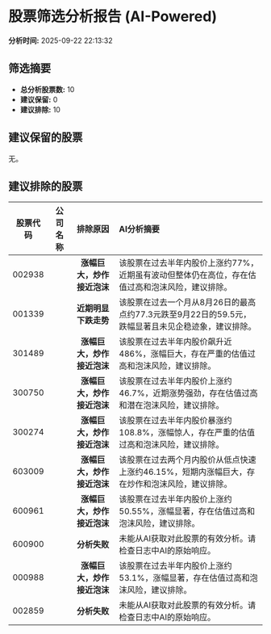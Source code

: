 # 股票筛选分析报告 (AI-Powered)

**分析时间:** 2025-09-22 22:13:32

## 筛选摘要

- **总分析股票数:** 10
- **建议保留:** 0
- **建议排除:** 10

## 建议保留的股票

无。


## 建议排除的股票

| 股票代码 | 公司名称 | 排除原因 | AI分析摘要 |
|:---:|:---:|:---:|:---|
| 002938 |  | **涨幅巨大，炒作接近泡沫** | 该股票在过去半年内股价上涨约77%，近期虽有波动但整体仍在高位，存在估值过高和泡沫风险，建议排除。 |
| 001339 |  | **近期明显下跌走势** | 该股票在过去一个月从8月26日的最高点约77.3元跌至9月22日的59.5元，跌幅显著且未见企稳迹象，建议排除。 |
| 301489 |  | **涨幅巨大，炒作接近泡沫** | 该股票在过去半年内股价飙升近486%，涨幅巨大，存在严重的估值过高和泡沫风险，建议排除。 |
| 300750 |  | **涨幅巨大，炒作接近泡沫** | 该股票在过去半年内股价上涨约46.7%，近期涨势强劲，存在估值过高和潜在泡沫风险，建议排除。 |
| 300274 |  | **涨幅巨大，炒作接近泡沫** | 该股票在过去半年内股价暴涨约108.8%，涨幅惊人，存在严重的估值过高和泡沫风险，建议排除。 |
| 603009 |  | **涨幅巨大，炒作接近泡沫** | 该股票在过去两个月内股价从低点快速上涨约46.15%，短期内涨幅巨大，存在炒作和泡沫风险，建议排除。 |
| 600961 |  | **涨幅巨大，炒作接近泡沫** | 该股票在过去半年内股价上涨约50.55%，涨幅显著，存在估值过高和泡沫风险，建议排除。 |
| 600900 |  | **分析失败** | 未能从AI获取对此股票的有效分析。请检查日志中AI的原始响应。 |
| 000988 |  | **涨幅巨大，炒作接近泡沫** | 该股票在过去半年内股价上涨约53.1%，涨幅显著，存在估值过高和泡沫风险，建议排除。 |
| 002859 |  | **分析失败** | 未能从AI获取对此股票的有效分析。请检查日志中AI的原始响应。 |
